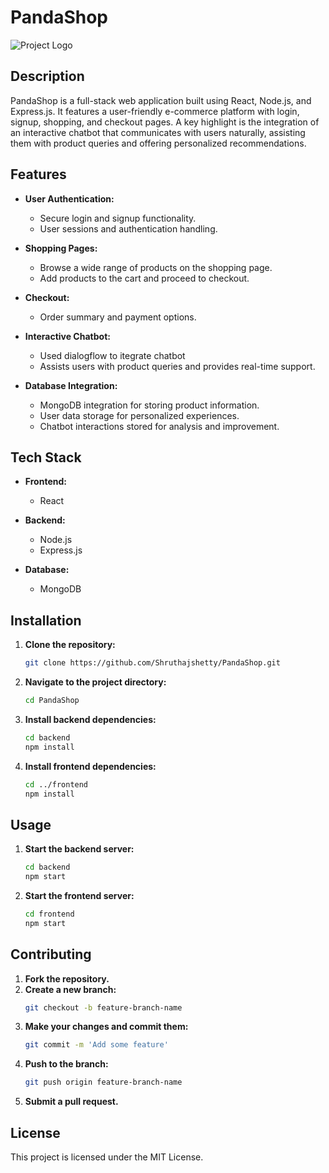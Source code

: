 
# PandaShop

![Project Logo](./Client/src/image/logo.png)

## Description

PandaShop is a full-stack web application built using React, Node.js, and Express.js. It features a user-friendly e-commerce platform with login, signup, shopping, and checkout pages. A key highlight is the integration of an interactive chatbot that communicates with users naturally, assisting them with product queries and offering personalized recommendations.

## Features

- **User Authentication:**
  - Secure login and signup functionality.
  - User sessions and authentication handling.

- **Shopping Pages:**
  - Browse a wide range of products on the shopping page.
  - Add products to the cart and proceed to checkout.

- **Checkout:**
  - Order summary and payment options.

- **Interactive Chatbot:**
  - Used dialogflow to itegrate chatbot
  - Assists users with product queries and provides real-time support.

- **Database Integration:**
  - MongoDB integration for storing product information.
  - User data storage for personalized experiences.
  - Chatbot interactions stored for analysis and improvement.

## Tech Stack

- **Frontend:**
  - React

- **Backend:**
  - Node.js
  - Express.js

- **Database:**
  - MongoDB

## Installation

1. **Clone the repository:**
   ```bash
   git clone https://github.com/Shruthajshetty/PandaShop.git
   ```
2. **Navigate to the project directory:**
   ```bash
   cd PandaShop
   ```
3. **Install backend dependencies:**
   ```bash
   cd backend
   npm install
   ```
4. **Install frontend dependencies:**
   ```bash
   cd ../frontend
   npm install
   ```

## Usage

1. **Start the backend server:**
   ```bash
   cd backend
   npm start
   ```
2. **Start the frontend server:**
   ```bash
   cd frontend
   npm start
   ```


## Contributing

1. **Fork the repository.**
2. **Create a new branch:**
   ```bash
   git checkout -b feature-branch-name
   ```
3. **Make your changes and commit them:**
   ```bash
   git commit -m 'Add some feature'
   ```
4. **Push to the branch:**
   ```bash
   git push origin feature-branch-name
   ```
5. **Submit a pull request.**

## License

This project is licensed under the MIT License.


